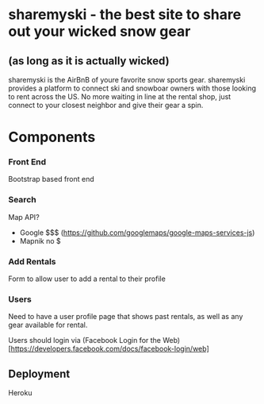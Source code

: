 # sharemyski - the best site to share out your wicked snow gear
## (as long as it is actually wicked)

sharemyski is the AirBnB of youre favorite snow sports gear. sharemyski provides a platform to connect ski and snowboar owners with those looking to rent across the US. No more waiting in line at the rental shop, just connect to your closest neighbor and give their gear a spin. 

# Components

### Front End
Bootstrap based front end 

### Search
Map API? 
- Google $$$ (https://github.com/googlemaps/google-maps-services-js)
- Mapnik no $

### Add Rentals
Form to allow user to add a rental to their profile

### Users
Need to have a user profile page that shows past rentals, as well as any gear available for rental.

Users should login via (Facebook Login for the Web)[https://developers.facebook.com/docs/facebook-login/web]

## Deployment 
Heroku 
